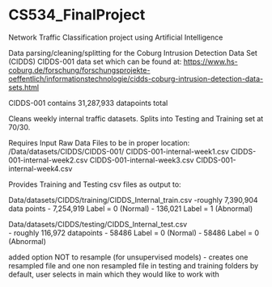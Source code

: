 # CS534_FinalProject
Network Traffic Classification project using Artificial Intelligence

Data parsing/cleaning/splitting for the Coburg Intrusion Detection Data Set (CIDDS) CIDDS-001 data set 
    which can be found at:
        https://www.hs-coburg.de/forschung/forschungsprojekte-oeffentlich/informationstechnologie/cidds-coburg-intrusion-detection-data-sets.html
        
CIDDS-001 contains 31,287,933 datapoints total

Cleans weekly internal traffic datasets. Splits into Testing and Training set at 70/30.

Requires Input Raw Data Files to be in proper location:
    /Data/datasets/CIDDS/CIDDS-001/
        CIDDS-001-internal-week1.csv
        CIDDS-001-internal-week2.csv
        CIDDS-001-internal-week3.csv
        CIDDS-001-internal-week4.csv
 
Provides Training and Testing csv files as output to:

Data/datasets/CIDDS/training/CIDDS_Internal_train.csv
    -roughly 7,390,904 data points
    - 7,254,919 Label = 0 (Normal)
    - 136,021   Label = 1 (Abnormal)
        
Data/datasets/CIDDS/testing/CIDDS_Internal_test.csv    
    - roughly 116,972 datapoints
    - 58486     Label = 0 (Normal)
    - 58486     Label = 0 (Abnormal)       

added option NOT to resample (for unsupervised models) 
        - creates one resampled file and one non resampled file in testing and training folders by default, user selects in main which they would like to work with
